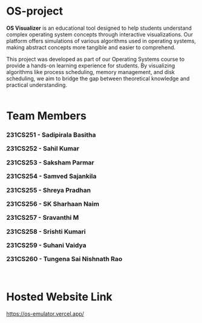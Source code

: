 # OS-project

<b>OS Visualizer</b> is an educational tool designed to help students understand complex operating system concepts through interactive visualizations. Our platform offers simulations of various algorithms used in operating systems, making abstract concepts more tangible and easier to comprehend. <br>

This project was developed as part of our Operating Systems course to provide a hands-on learning experience for students. By visualizing algorithms like process scheduling, memory management, and disk scheduling, we aim to bridge the gap between theoretical knowledge and practical understanding. <br><br>

# Team Members 
<h3>
  
231CS251 - Sadipirala Basitha<br>

231CS252 - Sahil Kumar<br>

231CS253 - Saksham Parmar<br>

231CS254 - Samved Sajankila<br>

231CS255 - Shreya Pradhan<br>

231CS256 - SK Sharhaan Naim<br>

231CS257 - Sravanthi M<br>

231CS258 - Srishti Kumari<br>

231CS259 - Suhani Vaidya<br>

231CS260 - Tungena Sai Nishnath Rao<br>
</h3>

<br>

# Hosted Website Link
https://os-emulator.vercel.app/
